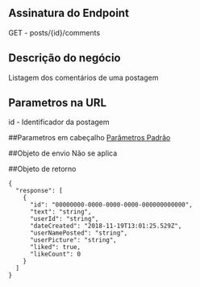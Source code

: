 ## Assinatura do Endpoint

GET - posts/{id}/comments

## Descrição do negócio
Listagem dos comentários de uma postagem

## Parametros na URL
id - Identificador da postagem

##Parametros em cabeçalho
[Parâmetros Padrão](/API-\(Endpoints\)/Parâmetros-Padrão)

##Objeto de envio
Não se aplica

##Objeto de retorno

```
{
  "response": [
    {
      "id": "00000000-0000-0000-0000-000000000000",
      "text": "string",
      "userId": "string",
      "dateCreated": "2018-11-19T13:01:25.529Z",
      "userNamePosted": "string",
      "userPicture": "string",
      "liked": true,
      "likeCount": 0
    }
  ]
}
```